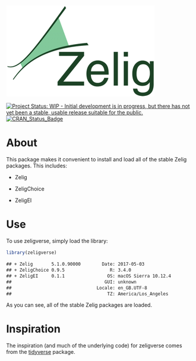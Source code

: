 
<!-- README.md is generated from README.Rmd. Please edit that file -->
[![zelig-logo](man/figures/zelig.png)](http://zeligproject.org)

[![Project Status: WIP - Initial development is in progress, but there has not yet been a stable, usable release suitable for the public.](http://www.repostatus.org/badges/latest/wip.svg)](http://www.repostatus.org/#wip) [![CRAN\_Status\_Badge](http://www.r-pkg.org/badges/version/zeligverse)](https://cran.r-project.org/package=zeligverse)

About
=====

This package makes it convenient to install and load all of the stable Zelig packages. This includes:

-   Zelig

-   ZeligChoice

-   ZeligEI

Use
===

To use zeligverse, simply load the library:

``` r
library(zeligverse)
```

    ## + Zelig       5.1.0.90000        Date: 2017-05-03
    ## + ZeligChoice 0.9.5                 R: 3.4.0
    ## + ZeligEI     0.1.1                OS: macOS Sierra 10.12.4
    ##                                   GUI: unknown
    ##                                Locale: en_GB.UTF-8
    ##                                    TZ: America/Los_Angeles

As you can see, all of the stable Zelig packages are loaded.

Inspiration
===========

The inspiration (and much of the underlying code) for zeligverse comes from the [tidyverse](http://tidyverse.org/) package.
